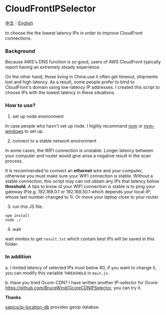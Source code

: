 # CloudFrontIPSelector

[中文](https://github.com/BruceWind/CloudFrontIPSelector/blob/main/README_zh.md)｜[English](https://github.com/BruceWind/CloudFrontIPSelector/blob/main/README.md)

to choose the the lowest latency IPs in order to improve CloudFront connections.


### Background
Because AWS's DNS function is so good, users of AWS CloudFront typically report having an extremely steady experience.

On the other hand, those living in China use it often get timeout, shipments lost and high latency. As a result, some people prefer to bind to CloudFront's domain using low-latency IP addresses. I created this script to choose IPs with the lowest latency in these situations.


### How to use?

1. set up node environment

In case people who havn't set up node. I highly recommand [nvm](https://github.com/nvm-sh/nvm) or [nvm-windows](https://github.com/coreybutler/nvm-windows.) to set up.

2. connect to a stable network environment

In some cases, the WIFI connection is unstable. Longer latency between your computer and router would give arise a negative result in the scan process.

It is recommended to connect an **ethernet** wire and your computer, otherwise you must make sure your WIFI connection is stable. Without a stable connection, this script may can not obtain any IPs that latency below  **threshold**.
A tips to know id your WIFI connection is stable is to ping your gateway IP(e.g. 192.168.0.1 or 192.168.50.1 which depends your local-IP, whose last number changed to 1). Or move your laptop close to your router.

3. run this JS file.
```
npm install
node ./
```

4. wait

wait minites to get `result.txt` which contain best IPs will be saved in this folder.


### In addition

a. I limited latency of selected IPs must below 80, if you want to change it, you can modify  this variable `THREASHOLD` in `main.js`.

b. Have you tried Gcore-CDN?   I have written another IP-selector for Gcore: https://github.com/BruceWind/GcoreCDNIPSelector, you can try it.

**Thanks**

[sapics/ip-location-db](https://github.com/sapics/ip-location-db) provides geoip databse.
